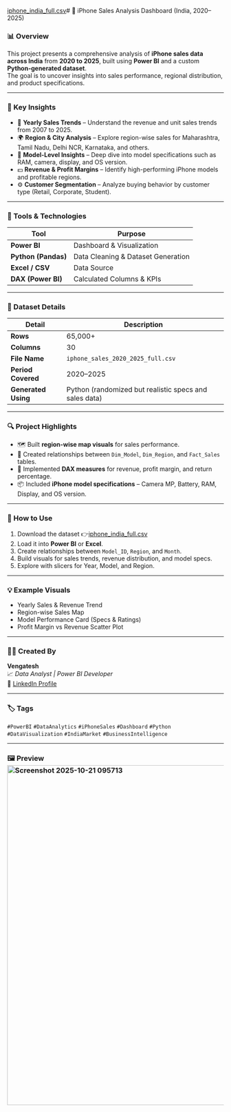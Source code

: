 [iphone_india_full.csv](https://github.com/user-attachments/files/23055520/iphone_india_full.csv)# 📱 iPhone Sales Analysis Dashboard (India, 2020–2025)

### 📊 Overview
This project presents a comprehensive analysis of **iPhone sales data across India** from **2020 to 2025**, built using **Power BI** and a custom **Python-generated dataset**.  
The goal is to uncover insights into sales performance, regional distribution, and product specifications.

---

### 🧩 Key Insights
- 📅 **Yearly Sales Trends** – Understand the revenue and unit sales trends from 2007 to 2025.  
- 🌍 **Region & City Analysis** – Explore region-wise sales for Maharashtra, Tamil Nadu, Delhi NCR, Karnataka, and others.  
- 📱 **Model-Level Insights** – Deep dive into model specifications such as RAM, camera, display, and OS version.  
- 💵 **Revenue & Profit Margins** – Identify high-performing iPhone models and profitable regions.  
- ⚙️ **Customer Segmentation** – Analyze buying behavior by customer type (Retail, Corporate, Student).  

---

### 🧮 Tools & Technologies
| Tool | Purpose |
|------|----------|
| **Power BI** | Dashboard & Visualization |
| **Python (Pandas)** | Data Cleaning & Dataset Generation |
| **Excel / CSV** | Data Source |
| **DAX (Power BI)** | Calculated Columns & KPIs |

---

### 📂 Dataset Details
| Detail | Description |
|--------|--------------|
| **Rows** | 65,000+ |
| **Columns** | 30 |
| **File Name** | `iphone_sales_2020_2025_full.csv` |
| **Period Covered** | 2020–2025 |
| **Generated Using** | Python (randomized but realistic specs and sales data) |

---

### 🔍 Project Highlights
- 🗺️ Built **region-wise map visuals** for sales performance.  
- 🔗 Created relationships between `Dim_Model`, `Dim_Region`, and `Fact_Sales` tables.  
- 🧾 Implemented **DAX measures** for revenue, profit margin, and return percentage.  
- 📦 Included **iPhone model specifications** – Camera MP, Battery, RAM, Display, and OS version.  

---

### 🧠 How to Use
1. Download the dataset 👉[iphone_india_full.csv](https://github.com/user-attachments/files/23055520/iphone_india_full.csv)
2. Load it into **Power BI** or **Excel**.
3. Create relationships between `Model_ID`, `Region`, and `Month`.
4. Build visuals for sales trends, revenue distribution, and model specs.
5. Explore with slicers for Year, Model, and Region.

---

### 💡 Example Visuals
- Yearly Sales & Revenue Trend  
- Region-wise Sales Map  
- Model Performance Card (Specs & Ratings)  
- Profit Margin vs Revenue Scatter Plot  

---

### 🧑‍💻 Created By
**Vengatesh**  
📈 *Data Analyst | Power BI Developer*  
🔗 [LinkedIn Profile](https://www.linkedin.com/in/vengatesh-a-3549922a2/?originalSubdomain=in)  

---

### 🏷️ Tags
`#PowerBI` `#DataAnalytics` `#iPhoneSales` `#Dashboard` `#Python` `#DataVisualization` `#IndiaMarket` `#BusinessIntelligence`

---

### 🖼️ Preview<img width="1418" height="790" alt="Screenshot 2025-10-21 095713" src="https://github.com/user-attachments/assets/9da9b3ea-fe3d-4e26-900a-f8c06ccec2bd" />


